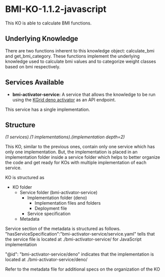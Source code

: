 # BMI-KO-1.1.2-javascript

This KO is able to calculate BMI functions. 

## Underlying Knowledge
There are two functions inherent to this knowledge object: calculate_bmi and get_bmi_category. These functions implement the underlying knowledge used to calculate bmi values and to categorize weight classes based on bmi respectively.

## Services Available
- **bmi-activator-service:** A service that allows the knowledge to be run using the [KGrid deno activator](https://github.com/kgrid/javascript-activator) as an API endpoint.

This service has a single implementation. 

## Structure
*(1 services).(1 implementations).(implementation depth=2)*

This KO, similar to the previous ones, contain only one service which has only one implementation. But, the implementation is placed in an implementation folder inside a service folder which helps to better organize the code and get ready for KOs with multiple implementation of each service. 

KO is structured as

- KO folder
  - Service folder (bmi-activator-service)    
      - Implementation folder (deno)
        - Implementation files and folders            
        - Deployment file
      - Service specification
  - Metadata

Service section of the metadata is structured as follows. "hasServiceSpecification":"bmi-activator-service/service.yaml" tells that the service file is located at ./bmi-activator-service/ for JavaScript implementation

"@id": "bmi-activator-service/deno" indicates that the implementation is located at ./bmi-activator-service/deno/

Refer to the metadata file for additional specs on the organization of the KO 